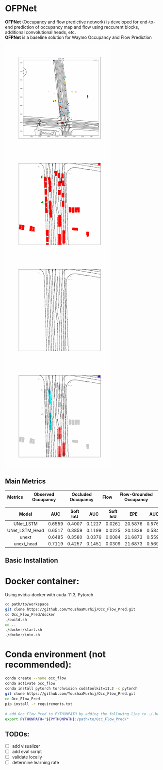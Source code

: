 # OFPNet
**OFPNet** (Occupancy and flow predictive network) is developed for end-to-end prediction of occupancy map and flow using reccurent blocks, additional convolutional heads, etc. <br>
**OFPNet** is a baseline solution for Waymo Occupancy and Flow Prediction 

<img src="./assets/complete_scene.gif" alt="complete_scene" align="left" width="350" /> <img src="./assets/observed_occupancy_rgb.gif" alt="observed_occupancy_rgb" align="middle" width="350"/>
<img src="./assets/occluded_occupancy_rgb.gif" alt="occluded_occupancy_rgb" align="left" width="350"/> <img src="./assets/flow_rgb.gif" alt="flow_rgb" align="middle" width="350"/>

## Main Metrics

|     Metrics    | Observed Occupancy | Occluded Occupancy  | 	Flow	 | Flow-Grounded Occupancy | 
| :-----------:  | :-----------:      | :-----------:       |:----------:| :-----------:           |
     
| Model          | AUC           | 	Soft IoU     | AUC           |	Soft IoU     |	EPE          | AUC           | 	Soft IoU    |
| :------------: |:------------: | :-----------: | :-----------: |:------------: | :-----------: | :-----------: |:-----------: |
| UNet_LSTM	     | 0.6559        | 0.4007        | 0.1227	     | 0.0261	     | 20.5876       | 0.5768	     | 0.4280       |
| UNet_LSTM_Head | 0.6517	     | 0.3859	     | 0.1199	     | 0.0225	     | 20.1838	     | 0.5840	     | 0.4119       |
| unext	         | 0.6485	     | 0.3580	     | 0.0376	     | 0.0084	     | 21.6873	     | 0.5598	     |0.4098        |
| unext_head	 | 0.7119	     | 0.4257	     | 0.1451	     | 0.0309	     | 21.6873	     | 0.5691	     |0.4243        |
## Basic Installation

# Docker container:
Using nvidia-docker with cuda-11.3, Pytorch  
```bash
cd path/to/workspace
git clone https://github.com/YoushaaMurhij/Occ_Flow_Pred.git
cd Occ_Flow_Pred/docker
./build.sh
cd ..
./docker/start.sh
./docker/into.sh

```
# Conda environment (not recommended):
```bash
conda create --name occ_flow 
conda activate occ_flow
conda install pytorch torchvision cudatoolkit=11.3 -c pytorch
git clone https://github.com/YoushaaMurhij/Occ_Flow_Pred.git
cd Occ_Flow_Pred
pip install -r requirements.txt

# add Occ_Flow_Pred to PYTHONPATH by adding the following line to ~/.bashrc (change the path accordingly)
export PYTHONPATH="${PYTHONPATH}:/path/to/Occ_Flow_Pred/"
```

## TODOs:
- [ ] add visualizer
- [ ] add eval script
- [ ] validate locally 
- [ ] determine learning rate
